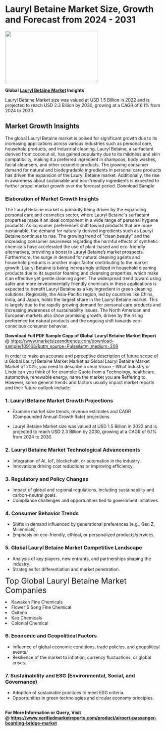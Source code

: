 <H1>Lauryl Betaine Market Size, Growth and Forecast from 2024 - 2031</H1><img class="aligncenter size-medium wp-image-584254" src="https://thirdeyenews.in/wp-content/uploads/2024/09/Global-Market-Research-300x168.jpeg" alt="" width="300" height="168" /><p><strong>Global&nbsp;<a href="https://www.marketsizeandtrends.com/download-sample/109168/&amp;utm_source=Pulse&amp;utm_medium=208">Lauryl Betaine Market</a> Insights</strong></p><p>Lauryl Betaine Market size was valued at USD 1.5 Billion in 2022 and is projected to reach USD 2.3 Billion by 2030, growing at a CAGR of 6.1% from 2024 to 2030.</p><p><h2>Market Growth Insights</h2> The global Lauryl Betaine market is poised for significant growth due to its increasing applications across various industries such as personal care, household products, and industrial cleaning. Lauryl Betaine, a surfactant derived from coconut oil, has gained popularity due to its mildness and skin compatibility, making it a preferred ingredient in shampoos, body washes, facial cleansers, and other cosmetic products. The growing consumer demand for natural and biodegradable ingredients in personal care products has driven the expansion of the Lauryl Betaine market. Additionally, the rise in awareness about sustainable and eco-friendly ingredients is expected to further propel market growth over the forecast period. Download Sample <h3>Elaboration of Market Growth Insights</h3> The Lauryl Betaine market is primarily being driven by the expanding personal care and cosmetics sector, where Lauryl Betaine's surfactant properties make it an ideal component in a wide range of personal hygiene products. As consumer preferences shift toward products that are more sustainable, the demand for naturally derived ingredients such as Lauryl Betaine continues to rise. The growing trend of "clean beauty" and the increasing consumer awareness regarding the harmful effects of synthetic chemicals have accelerated the use of plant-based and eco-friendly alternatives, providing a boost to Lauryl Betaine’s market prospects. Furthermore, the surge in demand for natural cleaning agents and household products is another major factor contributing to the market growth. Lauryl Betaine is being increasingly utilized in household cleaning products due to its superior foaming and cleansing properties, which make it an effective yet gentle cleaning agent. The widespread trend toward using safer and more environmentally friendly chemicals in these applications is expected to benefit Lauryl Betaine as a key ingredient in green cleaning solutions. Regionally, the Asia-Pacific region, led by countries like China, India, and Japan, holds the largest share in the Lauryl Betaine market. This is largely due to the rapidly growing demand for personal care products and increasing awareness of sustainability issues. The North American and European markets also show promising growth, driven by the rising preference for natural products and the ongoing shift towards eco-conscious consumer behavior. </p><p><span class=""><strong>Download Full PDF Sample Copy of Global Lauryl Betaine Market Report</strong> @ <a href="https://www.marketsizeandtrends.com/download-sample/109168/&amp;utm_source=Pulse&amp;utm_medium=208" target="_blank">https://www.marketsizeandtrends.com/download-sample/109168/&amp;utm_source=Pulse&amp;utm_medium=208</a></span></p><p>In order to make an accurate and perceptive description of future scope of a Global&nbsp;Lauryl Betaine Market Market as Global&nbsp;Lauryl Betaine Market Market of 2025, you need to describe a clear Vision &ndash; What Industry or Linda can you think of for example: Quote from a Technology, healthcare, automotive, renewable energy, name the market you are Reffering to. However, some general trends and factors usually impact market reports and their future outlook include:</p><h3>1.&nbsp;<strong>Lauryl Betaine Market Growth Projections</strong></h3><ul><li>Examine market size trends, revenue estimates and CAGR (Compounded Annual Growth Rate) projections.</li><li><p>Lauryl Betaine Market size was valued at USD 1.5 Billion in 2022 and is projected to reach USD 2.3 Billion by 2030, growing at a CAGR of 6.1% from 2024 to 2030.</p></li></ul><h3>2.&nbsp;<strong>Lauryl Betaine Market Technological Advancements</strong></h3><ul><li>Integration of AI, IoT, blockchain, or automation in the industry.</li><li>Innovations driving cost reductions or improving efficiency.</li></ul><h3>3.&nbsp;<strong>Regulatory and Policy Changes</strong></h3><ul><li>Impact of global and regional regulations, including sustainability and carbon-neutral goals.</li><li>Compliance challenges and opportunities tied to government initiatives.</li></ul><h3>4.&nbsp;<strong>Consumer Behavior Trends</strong></h3><ul><li>Shifts in demand influenced by generational preferences (e.g., Gen Z, Millennials).</li><li>Emphasis on eco-friendly, ethical, or personalized products/services.</li></ul><h3>5.&nbsp;<strong>Global Lauryl Betaine Market Competitive Landscape</strong></h3><ul><li>Analysis of key players, new entrants, and partnerships shaping the industry.</li><li>Strategies for differentiation and market penetration.</li></ul><p data-pm-slice="1 1 []"><span style="color: inherit; font-family: inherit; font-size: 25px;">Top Global Lauryl Betaine Market Companies</span></p><div class="" data-test-id=""><p><li>Kawaken Fine Chemicals</li><li> Flower'S Song Fine Chemical</li><li> Oxiteno</li><li> Kao Chemicals</li><li> Colonial Chemical</li></p></div><h3>6.&nbsp;<strong>Economic and Geopolitical Factors</strong></h3><ul><li>Influence of global economic conditions, trade policies, and geopolitical events.</li><li>Resilience of the market to inflation, currency fluctuations, or global crises.</li></ul><h3>7.&nbsp;<strong>Sustainability and ESG (Environmental, Social, and Governance)</strong></h3><ul><li>Adoption of sustainable practices to meet ESG criteria.</li><li>Opportunities in green technologies and circular economy principles.</li></ul><h2><strong style="font-size: 14px;">For More Information or Query, Visit @&nbsp;</strong><a style="background-color: #ffffff; font-size: 14px;" href="https://www.marketsizeandtrends.com/report/lauryl-betaine-market/" target="_blank">https://www.verifiedmarketreports.com/product/airport-passenger-boarding-bridge-market</a></h2>
